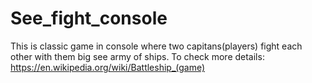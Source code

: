 # See_fight_console
 
This is classic game in console where two capitans(players) fight each other with them big see army of ships.
To check more details: https://en.wikipedia.org/wiki/Battleship_(game)
